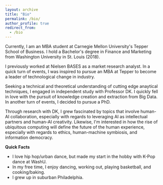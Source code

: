 ```yaml
---
layout: archive
title: "Bio"
permalink: /bio/
author_profile: true
redirect_from:
  - /bio
---
```

Currently, I am an MBA student at Carnegie Mellon University's Tepper School of Business.
I hold a Bachelor's degree in Finance and Marketing from Washington University in St. Louis (2018). 

I previously worked at Nielsen BASES as a market research analyst.
In a quick turn of events, I was inspired to pursue an MBA at Tepper to become a leader of technological change in industry.

Seeking a technical and theoretical understanding of cutting edge anaytical techniques, I engaged in independent study with Professor DK.
I quickly fell in love with the pursuit of knowledge creation and extraction from Big Data.
In another turn of events, I decided to pursue a PhD.

Through research with DK, I grew fascinated by topics that involve human-AI collaboration, especially with regards to leveraging AI as intellectual partners and human-AI creativity.
Likewise, I'm interested in how the rise of ubiquitous computing will define the future of the human experience, especially with regards to ethics, human-machine symbiosis, and information democracy.

**Quick Facts**
* I love hip hop/urban dance, but made my start in the hobby with K-Pop dance at WashU.
* In my free time, I enjoy dancing, working out, playing basketball, and cooking/baking.
* I grew up in suburban Philadelphia.